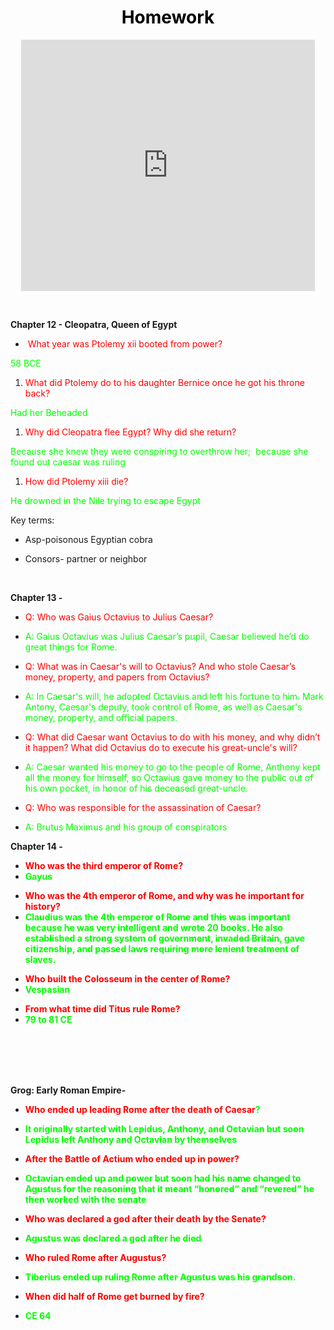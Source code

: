 <h1 style="text-align: center;"><span style="color: #000000;">Homework</span></h1>
<p style="text-align: center;"><iframe src="https://edpuzzle.com/embed/assignments/62194c744fc1af42e6c33ee3/watch" width="470" height="402" frameborder="0" allowfullscreen="allowfullscreen"></iframe></p>
<p style="text-align: center;">&nbsp;</p>
<p><strong>Chapter 12 - Cleopatra, Queen of Egypt</strong></p>
<ul>
<li aria-level="1">&nbsp;<span style="color: #ff0000;">What year was Ptolemy xii booted from power?</span></li>
</ul>
<p><span style="color: #00ff00;">58 BCE&nbsp;</span></p>
<ol>
<li style="font-weight: 400;" aria-level="1"><span style="color: #ff0000;">What did Ptolemy do to his daughter Bernice once he got his throne back?</span></li>
</ol>
<p><span style="color: #00ff00;">Had her Beheaded&nbsp;</span></p>
<ol>
<li style="font-weight: 400;" aria-level="1"><span style="color: #ff0000;">Why did Cleopatra flee Egypt? Why did she return?</span>&nbsp;</li>
</ol>
<p><span style="color: #00ff00;">Because she knew they were conspiring to overthrow her;&nbsp; because she found out caesar was ruling&nbsp;</span></p>
<ol>
<li style="font-weight: 400;" aria-level="1"><span style="color: #ff0000;">How did Ptolemy xiii die?</span></li>
</ol>
<p><span style="color: #00ff00;">He drowned in the Nile trying to escape Egypt&nbsp;</span></p>
<p>Key terms:</p>
<ul>
<li aria-level="1">Asp-poisonous Egyptian cobra&nbsp;</li>
</ul>
<ul>
<li aria-level="1">Consors- partner or neighbor</li>
</ul>
<p>&nbsp;</p>
<p><strong>Chapter 13 -&nbsp;</strong></p>
<ul>
<li aria-level="1"><span style="color: #ff0000;">Q: Who was Gaius Octavius to Julius Caesar?</span></li>
</ul>
<ul>
<li aria-level="1"><span style="color: #00ff00;">A: Gaius Octavius was Julius Caesar&rsquo;s pupil, Caesar believed he&rsquo;d do great things for Rome.</span></li>
</ul>
<ul>
<li aria-level="1"><span style="color: #ff0000;">Q: What was in Caesar's will to Octavius? And who stole Caesar&rsquo;s money, property, and papers from Octavius?</span></li>
</ul>
<ul>
<li aria-level="1"><span style="color: #00ff00;">A: In Caesar's will, he adopted Octavius and left his fortune to him. Mark Antony, Caesar's deputy, took control of Rome, as well as Caesar's money, property, and official papers.</span></li>
</ul>
<ul>
<li aria-level="1"><span style="color: #ff0000;">Q: What did Caesar want Octavius to do with his money, and why didn&rsquo;t it happen? What did Octavius do to execute his great-uncle's will?&nbsp;</span></li>
</ul>
<ul>
<li aria-level="1"><span style="color: #00ff00;">A: Caesar wanted his money to go to the people of Rome, Anthony kept all the money for himself, so Octavius gave money to the public out of his own pocket, in honor of his deceased great-uncle.</span></li>
</ul>
<ul>
<li aria-level="1"><span style="color: #ff0000;">Q: Who was responsible for the assassination of Caesar?</span></li>
</ul>
<ul>
<li aria-level="1"><span style="color: #00ff00;">A: Brutus Maximus and his group of conspirators</span></li>
</ul>
<p><strong>Chapter 14 -&nbsp;</strong></p>
<ul>
<li aria-level="1"><span style="color: #ff0000;"><strong>Who was the third emperor of Rome? </strong></span></li>
<li aria-level="1"><span style="color: #00ff00;"><strong>Gayus</strong></span></li>
</ul>
<ul>
<li aria-level="1"><span style="color: #ff0000;"><strong>Who was the 4th emperor of Rome, and why was he important for history?</strong></span></li>
<li aria-level="1"><span style="color: #00ff00;"><strong>Claudius was the 4th emperor of Rome and this was important because he was very intelligent and wrote 20 books. He also established a strong system of government, invaded Britain, gave citizenship, and passed laws requiring more lenient treatment of slaves.</strong></span></li>
</ul>
<ul>
<li aria-level="1"><span style="color: #ff0000;"><strong>Who built the Colosseum in the center of Rome? </strong></span></li>
<li aria-level="1"><span style="color: #00ff00;"><strong>Vespasian</strong></span></li>
</ul>
<ul>
<li aria-level="1"><span style="color: #ff0000;"><strong>From what time did Titus rule Rome? </strong></span></li>
<li aria-level="1"><span style="color: #00ff00;"><strong>79 to 81 CE</strong></span></li>
</ul>
<p style="text-align: left;"><br /><br /><br /><br /></p>
<p><strong>Grog: Early Roman Empire-</strong></p>
<ul>
<li aria-level="1"><span style="color: #ff0000;"><strong>Who ended up leading Rome after the death of Caesar<span style="color: #00ff00;">?</span></strong></span></li>
</ul>
<ul>
<li aria-level="1"><span style="color: #00ff00;"><strong>It originally started with Lepidus, Anthony, and Octavian but soon Lepidus left Anthony and Octavian by themselves</strong></span></li>
</ul>
<ul>
<li aria-level="1"><span style="color: #ff0000;"><strong>After the Battle of Actium who ended up in power?</strong></span></li>
</ul>
<ul>
<li aria-level="1"><span style="color: #00ff00;"><strong>Octavian ended up and power but soon had his name changed to Agustus for the reasoning that it meant &ldquo;honored&rdquo; and &ldquo;revered&rdquo; he then worked with the senate</strong></span></li>
</ul>
<ul>
<li aria-level="1"><span style="color: #ff0000;"><strong>Who was declared a god after their death by the Senate?</strong></span></li>
</ul>
<ul>
<li aria-level="1"><span style="color: #00ff00;"><strong>Agustus was declared a god after he died</strong></span></li>
</ul>
<ul>
<li aria-level="1"><span style="color: #ff0000;"><strong>Who ruled Rome after Augustus?</strong></span></li>
</ul>
<ul>
<li aria-level="1"><span style="color: #00ff00;"><strong>Tiberius ended up ruling Rome after Agustus was his grandson.</strong></span></li>
</ul>
<ul>
<li aria-level="1"><span style="color: #ff0000;"><strong>When did half of Rome get burned by fire?</strong></span></li>
</ul>
<ul>
<li aria-level="1"><span style="color: #00ff00;"><strong>CE 64</strong></span></li>
</ul>
<p style="text-align: left;">&nbsp;</p>
